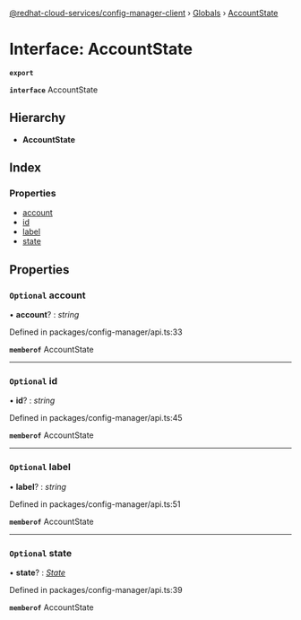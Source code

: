 [@redhat-cloud-services/config-manager-client](../README.md) › [Globals](../globals.md) › [AccountState](accountstate.md)

# Interface: AccountState

**`export`** 

**`interface`** AccountState

## Hierarchy

* **AccountState**

## Index

### Properties

* [account](accountstate.md#optional-account)
* [id](accountstate.md#optional-id)
* [label](accountstate.md#optional-label)
* [state](accountstate.md#optional-state)

## Properties

### `Optional` account

• **account**? : *string*

Defined in packages/config-manager/api.ts:33

**`memberof`** AccountState

___

### `Optional` id

• **id**? : *string*

Defined in packages/config-manager/api.ts:45

**`memberof`** AccountState

___

### `Optional` label

• **label**? : *string*

Defined in packages/config-manager/api.ts:51

**`memberof`** AccountState

___

### `Optional` state

• **state**? : *[State](state.md)*

Defined in packages/config-manager/api.ts:39

**`memberof`** AccountState

